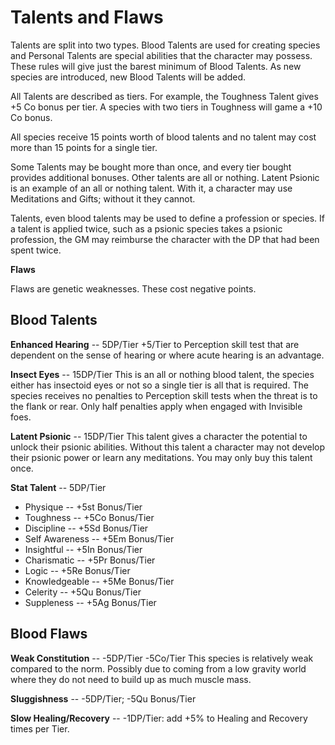 # Talents and Flaws

Talents are split into two types. Blood Talents are used for creating 
species and Personal Talents are special abilities that the character 
may possess. These rules will give just the barest minimum of Blood Talents. 
As new species are introduced, new Blood Talents will be added.

All Talents are described as tiers. For example, the Toughness Talent 
gives +5 Co bonus per tier. A species with two tiers in Toughness will 
game a +10 Co bonus.

All species receive 15 points worth of blood talents and no talent may 
cost more than 15 points for a single tier.

Some Talents may be bought more than once, and every tier bought provides 
additional bonuses. Other talents are all or nothing. Latent Psionic is 
an example of an all or nothing talent. With it, a character may use 
Meditations and Gifts; without it they cannot.

Talents, even blood talents may be used to define a profession or species. 
If a talent is applied twice, such as a psionic species takes a psionic 
profession, the GM may reimburse the character with the DP that had been 
spent twice.

**Flaws**

Flaws are genetic weaknesses. These cost negative points.

## Blood Talents

**Enhanced Hearing** -- 5DP/Tier +5/Tier to Perception skill test that 
are dependent on the sense of hearing or where acute hearing is an advantage.

**Insect Eyes** -- 15DP/Tier This is an all or nothing blood talent, 
the species either has insectoid eyes or not so a single tier is all 
that is required. The species receives no penalties to Perception skill 
tests when the threat is to the flank or rear. Only half penalties apply 
when engaged with Invisible foes.

**Latent Psionic** -- 15DP/Tier This talent gives a character the potential 
to unlock their psionic abilities. Without this talent a character may not 
develop their psionic power or learn any meditations. You may only buy this 
talent once.

**Stat Talent** -- 5DP/Tier

* Physique -- +5st Bonus/Tier
* Toughness -- +5Co Bonus/Tier
* Discipline -- +5Sd Bonus/Tier
* Self Awareness -- +5Em Bonus/Tier
* Insightful -- +5In Bonus/Tier
* Charismatic -- +5Pr Bonus/Tier
* Logic -- +5Re Bonus/Tier
* Knowledgeable -- +5Me Bonus/Tier
* Celerity -- +5Qu Bonus/Tier
* Suppleness -- +5Ag Bonus/Tier

## Blood Flaws

**Weak Constitution** -- -5DP/Tier -5Co/Tier This species is relatively weak 
compared to the norm. Possibly due to coming from a low gravity world where 
they do not need to build up as much muscle mass.

**Sluggishness** -- -5DP/Tier; -5Qu Bonus/Tier

**Slow Healing/Recovery** -- -1DP/Tier: add +5% to Healing and Recovery times per Tier.

